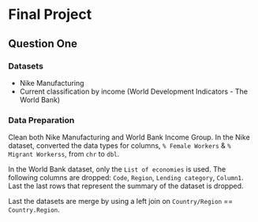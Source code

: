 # Final Project

## Question One

### Datasets

- Nike Manufacturing
- Current classification by income (World Development Indicators - The World Bank)

### Data Preparation

Clean both Nike Manufacturing and World Bank Income Group. In the Nike dataset, converted the data types for columns, `% Female Workers` & `% Migrant Workerss`, from `chr` to `dbl`.

In the World Bank dataset, only the `List of economies` is used. The following columns are dropped: `Code`, `Region`, `Lending category`, `Column1`. Last the last rows that represent the summary of the dataset is dropped.

Last the datasets are merge by using a left join on `Country/Region` == `Country.Region`.
